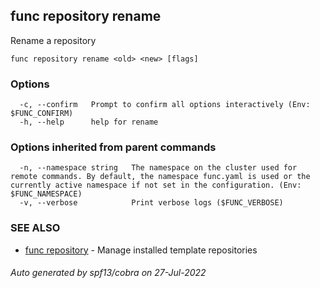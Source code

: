 ## func repository rename

Rename a repository

```
func repository rename <old> <new> [flags]
```

### Options

```
  -c, --confirm   Prompt to confirm all options interactively (Env: $FUNC_CONFIRM)
  -h, --help      help for rename
```

### Options inherited from parent commands

```
  -n, --namespace string   The namespace on the cluster used for remote commands. By default, the namespace func.yaml is used or the currently active namespace if not set in the configuration. (Env: $FUNC_NAMESPACE)
  -v, --verbose            Print verbose logs ($FUNC_VERBOSE)
```

### SEE ALSO

* [func repository](func_repository.md)	 - Manage installed template repositories

###### Auto generated by spf13/cobra on 27-Jul-2022
